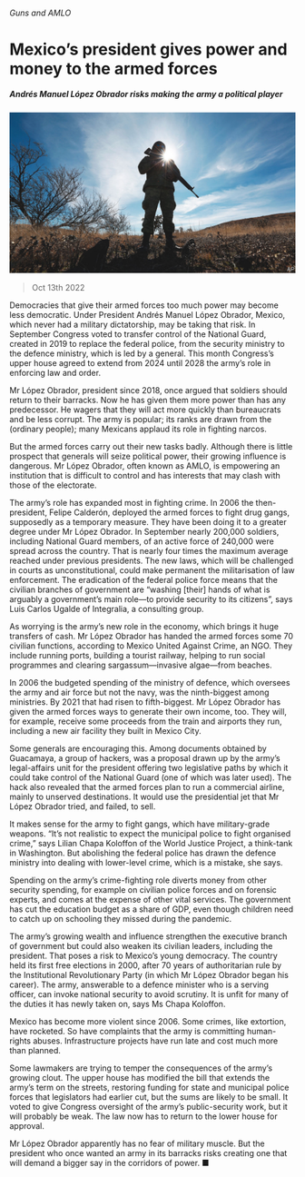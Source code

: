 ###### Guns and AMLO

# Mexico’s president gives power and money to the armed forces 

##### Andrés Manuel López Obrador risks making the army a political player 

![image](images/20221015_AMP001.jpg) 

> Oct 13th 2022 

Democracies that give their armed forces too much power may become less democratic. Under President Andrés Manuel López Obrador, Mexico, which never had a military dictatorship, may be taking that risk. In September Congress voted to transfer control of the National Guard, created in 2019 to replace the federal police, from the security ministry to the defence ministry, which is led by a general. This month Congress’s upper house agreed to extend from 2024 until 2028 the army’s role in enforcing law and order.

Mr López Obrador, president since 2018, once argued that soldiers should return to their barracks. Now he has given them more power than has any predecessor. He wagers that they will act more quickly than bureaucrats and be less corrupt. The army is popular; its ranks are drawn from the  (ordinary people); many Mexicans applaud its role in fighting narcos. 

But the armed forces carry out their new tasks badly. Although there is little prospect that generals will seize political power, their growing influence is dangerous. Mr López Obrador, often known as AMLO, is empowering an institution that is difficult to control and has interests that may clash with those of the electorate.

The army’s role has expanded most in fighting crime. In 2006 the then-president, Felipe Calderón, deployed the armed forces to fight drug gangs, supposedly as a temporary measure. They have been doing it to a greater degree under Mr López Obrador. In September nearly 200,000 soldiers, including National Guard members, of an active force of 240,000 were spread across the country. That is nearly four times the maximum average reached under previous presidents. The new laws, which will be challenged in courts as unconstitutional, could make permanent the militarisation of law enforcement. The eradication of the federal police force means that the civilian branches of government are “washing [their] hands of what is arguably a government’s main role—to provide security to its citizens”, says Luis Carlos Ugalde of Integralia, a consulting group.

As worrying is the army’s new role in the economy, which brings it huge transfers of cash. Mr López Obrador has handed the armed forces some 70 civilian functions, according to Mexico United Against Crime, an NGO. They include running ports, building a tourist railway, helping to run social programmes and clearing sargassum—invasive algae—from beaches. 

In 2006 the budgeted spending of the ministry of defence, which oversees the army and air force but not the navy, was the ninth-biggest among ministries. By 2021 that had risen to fifth-biggest. Mr López Obrador has given the armed forces ways to generate their own income, too. They will, for example, receive some proceeds from the train and airports they run, including a new air facility they built in Mexico City.

Some generals are encouraging this. Among documents obtained by Guacamaya, a group of hackers, was a proposal drawn up by the army’s legal-affairs unit for the president offering two legislative paths by which it could take control of the National Guard (one of which was later used). The hack also revealed that the armed forces plan to run a commercial airline, mainly to unserved destinations. It would use the presidential jet that Mr López Obrador tried, and failed, to sell.

It makes sense for the army to fight gangs, which have military-grade weapons. “It’s not realistic to expect the municipal police to fight organised crime,” says Lilian Chapa Koloffon of the World Justice Project, a think-tank in Washington. But abolishing the federal police has drawn the defence ministry into dealing with lower-level crime, which is a mistake, she says. 

Spending on the army’s crime-fighting role diverts money from other security spending, for example on civilian police forces and on forensic experts, and comes at the expense of other vital services. The government has cut the education budget as a share of GDP, even though children need to catch up on schooling they missed during the pandemic.

The army’s growing wealth and influence strengthen the executive branch of government but could also weaken its civilian leaders, including the president. That poses a risk to Mexico’s young democracy. The country held its first free elections in 2000, after 70 years of authoritarian rule by the Institutional Revolutionary Party (in which Mr López Obrador began his career). The army, answerable to a defence minister who is a serving officer, can invoke national security to avoid scrutiny. It is unfit for many of the duties it has newly taken on, says Ms Chapa Koloffon.

Mexico has become more violent since 2006. Some crimes, like extortion, have rocketed. So have complaints that the army is committing human-rights abuses. Infrastructure projects have run late and cost much more than planned. 

Some lawmakers are trying to temper the consequences of the army’s growing clout. The upper house has modified the bill that extends the army’s term on the streets, restoring funding for state and municipal police forces that legislators had earlier cut, but the sums are likely to be small. It voted to give Congress oversight of the army’s public-security work, but it will probably be weak. The law now has to return to the lower house for approval. 

Mr López Obrador apparently has no fear of military muscle. But the president who once wanted an army in its barracks risks creating one that will demand a bigger say in the corridors of power. ■

